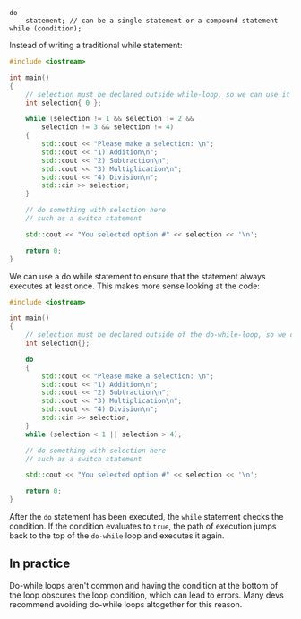 ```
do
    statement; // can be a single statement or a compound statement
while (condition);
```

Instead of writing a traditional while statement:
```cpp
#include <iostream>

int main()
{
    // selection must be declared outside while-loop, so we can use it later
    int selection{ 0 };

    while (selection != 1 && selection != 2 &&
        selection != 3 && selection != 4)
    {
        std::cout << "Please make a selection: \n";
        std::cout << "1) Addition\n";
        std::cout << "2) Subtraction\n";
        std::cout << "3) Multiplication\n";
        std::cout << "4) Division\n";
        std::cin >> selection;
    }

    // do something with selection here
    // such as a switch statement

    std::cout << "You selected option #" << selection << '\n';

    return 0;
}
```

We can use a do while statement to ensure that the statement always executes at least once. This makes more sense looking at the code:

```cpp
#include <iostream>

int main()
{
    // selection must be declared outside of the do-while-loop, so we can use it later
    int selection{};

    do
    {
        std::cout << "Please make a selection: \n";
        std::cout << "1) Addition\n";
        std::cout << "2) Subtraction\n";
        std::cout << "3) Multiplication\n";
        std::cout << "4) Division\n";
        std::cin >> selection;
    }
    while (selection < 1 || selection > 4);

    // do something with selection here
    // such as a switch statement

    std::cout << "You selected option #" << selection << '\n';

    return 0;
}
```

After the `do` statement has been executed, the `while` statement checks the condition. If the condition evaluates to `true`, the path of execution jumps back to the top of  the `do-while` loop and executes it again.


## In practice

Do-while loops aren't common and having the condition at the bottom of the loop obscures the loop condition, which can lead to errors. Many devs recommend avoiding do-while loops altogether for this reason.


